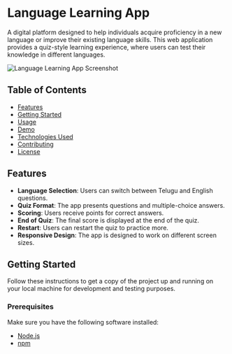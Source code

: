 # Language Learning App

A digital platform designed to help individuals acquire proficiency in a new
language or improve their existing language skills. This web application
provides a quiz-style learning experience, where users can test their knowledge
in different languages.

![Language Learning App Screenshot](app-screenshot.png)

## Table of Contents

- [Features](#features)
- [Getting Started](#getting-started)
- [Usage](#usage)
- [Demo](#demo)
- [Technologies Used](#technologies-used)
- [Contributing](#contributing)
- [License](#license)

## Features

- **Language Selection**: Users can switch between Telugu and English questions.
- **Quiz Format**: The app presents questions and multiple-choice answers.
- **Scoring**: Users receive points for correct answers.
- **End of Quiz**: The final score is displayed at the end of the quiz.
- **Restart**: Users can restart the quiz to practice more.
- **Responsive Design**: The app is designed to work on different screen sizes.

## Getting Started

Follow these instructions to get a copy of the project up and running on your
local machine for development and testing purposes.

### Prerequisites

Make sure you have the following software installed:

- [Node.js](https://nodejs.org/)
- [npm](https://www.npmjs.com/)
